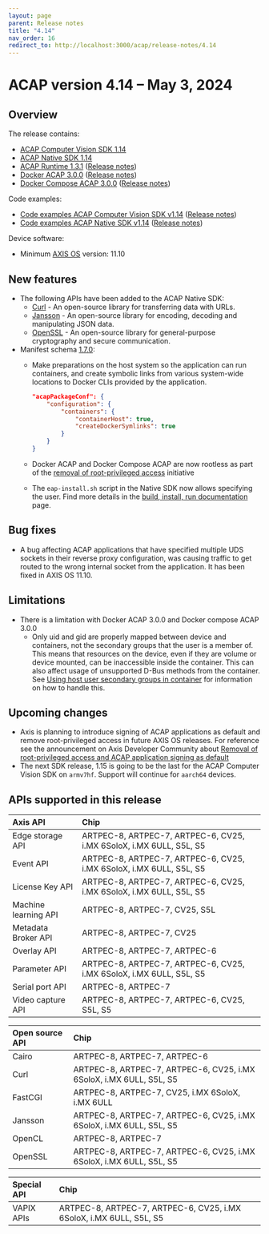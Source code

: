```yaml
---
layout: page
parent: Release notes
title: "4.14"
nav_order: 16
redirect_to: http://localhost:3000/acap/release-notes/4.14
---
```


# ACAP version 4.14 – May 3, 2024

## Overview

The release contains:

- [ACAP Computer Vision SDK 1.14](https://github.com/AxisCommunications/acap-computer-vision-sdk/releases/tag/1.14)
- [ACAP Native SDK 1.14](https://github.com/AxisCommunications/acap-native-sdk/releases/tag/1.14)
- [ACAP Runtime 1.3.1](https://github.com/AxisCommunications/acap-runtime/tree/1.3.1)
  ([Release notes](https://github.com/AxisCommunications/acap-runtime/releases/tag/1.3.1))
- [Docker ACAP 3.0.0](https://github.com/AxisCommunications/docker-acap/tree/3.0.0)
  ([Release notes](https://github.com/AxisCommunications/docker-acap/releases/tag/3.0.0))
- [Docker Compose ACAP 3.0.0](https://github.com/AxisCommunications/docker-compose-acap/tree/3.0.0)
  ([Release notes](https://github.com/AxisCommunications/docker-compose-acap/releases/tag/3.0.0))

Code examples:

- [Code examples ACAP Computer Vision SDK v1.14](https://github.com/AxisCommunications/acap-computer-vision-sdk-examples/tree/v1.14)
  ([Release notes](https://github.com/AxisCommunications/acap-computer-vision-sdk-examples/releases/tag/v1.14))
- [Code examples ACAP Native SDK v1.14](https://github.com/AxisCommunications/acap-native-sdk-examples/tree/v1.14)
  ([Release notes](https://github.com/AxisCommunications/acap-native-sdk-examples/releases/tag/v1.14))

Device software:

- Minimum [AXIS OS](https://www.axis.com/support/device-software) version: 11.10

## New features

- The following APIs have been added to the ACAP Native SDK:
  - [Curl](../api/native-sdk-api#curl) -
      An open-source library for transferring data with URLs.
  - [Jansson](../api/native-sdk-api#jansson) -
      An open-source library for encoding, decoding and manipulating JSON data.
  - [OpenSSL](../api/native-sdk-api#openssl) -
      An open-source library for general-purpose cryptography and secure communication.
- Manifest schema [1.7.0](../develop/manifest-schemas/schema-field-descriptions-v1.7.0):
  - Make preparations on the host system so the application can run containers,
    and create symbolic links from various system-wide locations to Docker CLIs provided by the application.

    ```json
    "acapPackageConf": {
        "configuration": {
            "containers": {
                "containerHost": true,
                "createDockerSymlinks": true
            }
        }
    }
    ```

  - Docker ACAP and Docker Compose ACAP are now rootless as part of the [removal of root-privileged access](https://www.axis.com/developer-community/news/axis-os-root-acap-signing) initiative
  - The `eap-install.sh` script in the Native SDK now allows specifying the user. Find more details in the [build, install, run documentation](../develop/build-install-run.html#install-the-application) page.

## Bug fixes

- A bug affecting ACAP applications that have specified multiple UDS sockets in their reverse proxy configuration, was causing traffic to get routed to the wrong internal socket from the application. It has been fixed in AXIS OS 11.10.

## Limitations

- There is a limitation with Docker ACAP 3.0.0 and Docker compose ACAP 3.0.0
  - Only uid and gid are properly mapped between device and containers, not the secondary groups that the user is a member of. This means that resources on the device, even if they are volume or device mounted, can be inaccessible inside the container. This can also affect usage of unsupported D-Bus methods from the container. See [Using host user secondary groups in container](https://github.com/AxisCommunications/docker-acap#using-host-user-secondary-groups-in-container) for information on how to handle this.

## Upcoming changes

- Axis is planning to introduce signing of ACAP applications as default and remove root-privileged access in future AXIS OS releases.
For reference see the announcement on Axis Developer Community about [Removal of root-privileged access and ACAP application signing as default](https://www.axis.com/developer-community/news/axis-os-root-acap-signing)
- The next SDK release, 1.15 is going to be the last for the ACAP Computer Vision SDK on `armv7hf`. Support will continue for `aarch64` devices.

## APIs supported in this release

Axis API             | Chip
:--                  | :--
Edge storage API     | ARTPEC-8, ARTPEC-7, ARTPEC-6, CV25, i.MX 6SoloX, i.MX 6ULL, S5L, S5
Event API            | ARTPEC-8, ARTPEC-7, ARTPEC-6, CV25, i.MX 6SoloX, i.MX 6ULL, S5L, S5
License Key API      | ARTPEC-8, ARTPEC-7, ARTPEC-6, CV25, i.MX 6SoloX, i.MX 6ULL, S5L, S5
Machine learning API | ARTPEC-8, ARTPEC-7, CV25, S5L
Metadata Broker API  | ARTPEC-8, ARTPEC-7, CV25
Overlay API          | ARTPEC-8, ARTPEC-7, ARTPEC-6
Parameter API        | ARTPEC-8, ARTPEC-7, ARTPEC-6, CV25, i.MX 6SoloX, i.MX 6ULL, S5L, S5
Serial port API      | ARTPEC-8, ARTPEC-7
Video capture API    | ARTPEC-8, ARTPEC-7, ARTPEC-6, CV25, S5L, S5

Open source API      | Chip
:--                  | :--
Cairo                | ARTPEC-8, ARTPEC-7, ARTPEC-6
Curl                 | ARTPEC-8, ARTPEC-7, ARTPEC-6, CV25, i.MX 6SoloX, i.MX 6ULL, S5L, S5
FastCGI              | ARTPEC-8, ARTPEC-7, CV25, i.MX 6SoloX, i.MX 6ULL
Jansson              | ARTPEC-8, ARTPEC-7, ARTPEC-6, CV25, i.MX 6SoloX, i.MX 6ULL, S5L, S5
OpenCL               | ARTPEC-8, ARTPEC-7
OpenSSL              | ARTPEC-8, ARTPEC-7, ARTPEC-6, CV25, i.MX 6SoloX, i.MX 6ULL, S5L, S5

Special API          | Chip
:--                  | :--
VAPIX APIs           | ARTPEC-8, ARTPEC-7, ARTPEC-6, CV25, i.MX 6SoloX, i.MX 6ULL, S5L, S5
